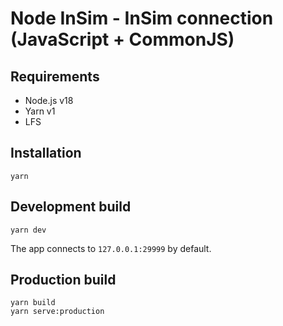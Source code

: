 # Node InSim - InSim connection (JavaScript + CommonJS)

## Requirements

- Node.js v18
- Yarn v1
- LFS

## Installation

```shell
yarn
```

## Development build

```shell
yarn dev
```

The app connects to `127.0.0.1:29999` by default.

## Production build

```shell
yarn build
yarn serve:production
```
